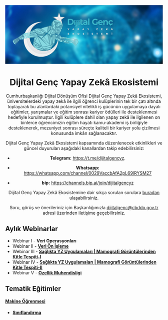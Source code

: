 <div align="center" markdown="1">
<img src="docs/dijitalgencyze-icon.jpg" />

**<center><h1> Dijital Genç Yapay Zekâ Ekosistemi </h1></center>**

Cumhurbaşkanlığı Dijital Dönüşüm Ofisi Dijital Genç Yapay Zekâ Ekosistemi, üniversitelerdeki yapay zekâ ile ilgili öğrenci kulüplerinin tek bir çatı altında toplayarak bu alanlardaki potansiyel nitelikli iş gücünün uygulamaya dayalı eğitimler, yarışmalar ve eğitim sonrası kariyer ödülleri ile desteklenmesi hedefiyle kurulmuştur. İlgili kulüplere dahil olan yapay zekâ ile ilgilenen on binlerce öğrencimizin eğitim hayatı kamu-akademi iş birliğiyle desteklenerek, mezuniyet sonrası süreçte kaliteli bir kariyer yolu çizilmesi konusunda imkân sağlanacaktır.

Dijital Genç Yapay Zekâ Ekosistemi kapsamında düzenlenecek etkinlikleri ve güncel duyuruları aşağıdaki kanallardan takip edebilirsiniz:

* **Telegram:** https://t.me/dijitalgencyz.

* **Whatsapp:** https://whatsapp.com/channel/0029VaccbAfA2pL69lRYSM27

* **bip:** https://channels.bip.ai/join/dijitalgencyz

Dijital Genç Yapay Zekâ Ekosistemine dair sıkça sorulan sorulara [buradan](https://cbddo.gov.tr/sss/dijital-genc/) ulaşabilirsiniz.

Soru, görüş ve önerileriniz için Başkanlığımızla dijitalgenc@cbddo.gov.tr adresi üzerinden iletişime geçebilirsiniz.

</div>

## **Aylık Webinarlar**

* Webinar I - **Veri Operasyonları**
* Webinar II - **[Veri Ön İşleme](https://github.com/cbddobvyz/dijital-genc-yze/tree/main/Webinar/Webinar-II-VeriOnisleme)**
* Webinar III - **[Sağlıkta YZ Uygulamaları | Mamografi Görüntülerinden Kitle Tespiti-I](https://github.com/cbddobvyz/digitaleye-mammography)**
* Webinar IV - **[Sağlıkta YZ Uygulamaları | Mamografi Görüntülerinden Kitle Tespiti-II](https://github.com/cbddobvyz/dijital-genc-yze/tree/main/Webinar/Webinar-IV-Sa%C4%9Fl%C4%B1kta%20YZ%20Uygulamalar%C4%B1%20%7C%20Mamografi%20G%C3%B6r%C3%BCnt%C3%BClerinden%20Kitle%20Tespiti-II)**
* Webinar V - **[Ozellik Muhendisligi](https://github.com/cbddobvyz/dijital-genc-yze/tree/main/Webinar/Webinar-V-Ozellik%20Muhendisligi)**

## **Tematik Eğitimler**  

#### **[Makine Öğrenmesi](https://github.com/cbddobvyz/dijital-genc-yze/tree/main/Tematik/Makine%20Ogrenmesi)**

- **[Sınıflandırma](https://github.com/cbddobvyz/dijital-genc-yze/tree/main/Tematik/Makine%20Ogrenmesi/Siniflandirma)**
